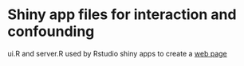 # Shiny app files for interaction and confounding

ui.R and server.R used by Rstudio shiny apps to create a [web page](https://vonholleunc.shinyapps.io/int_and_conf/)
